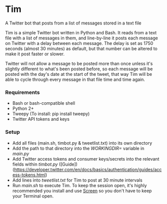 # Tim
A Twitter bot that posts from a list of messages stored in a text file

Tim is a simple Twitter bot written in Python and Bash. It reads from a text file with a list of messages in them, and line-by-line it posts each message on Twitter with a delay between each message. The delay is set as 1750 seconds (almost 30 minutes) as default, but that number can be altered to make it post faster or slower. 

Twitter will not allow a message to be posted more than once unless it's slightly different to what's been posted before, so each message will be posted with the day's date at the start of the tweet, that way Tim will be able to cycle through every message in that file time and time again.

### Requirements
* Bash or bash-compatible shell
* Python 2+
* Tweepy (To install: pip install tweepy)
* Twitter API tokens and keys

### Setup

* Add all files (main.sh, timbot.py & tweetlist.txt) into its own directory
* Add the path to that directory into the _WORKINGDIR=_ variable in _main.py_
* Add Twitter access tokens and consumer keys/secrets into the relevant fields within _timbot.py_ ([Guide])(https://developer.twitter.com/en/docs/basics/authentication/guides/access-tokens.html)
* Add lines into _tweetlist.txt_ for Tim to post at 30 minute intervals
* Run _main.sh_ to execute Tim. To keep the session open, it's highly recommended you install and use [Screen](https://linux.die.net/man/1/screen) so you don't have to keep your Terminal open.
